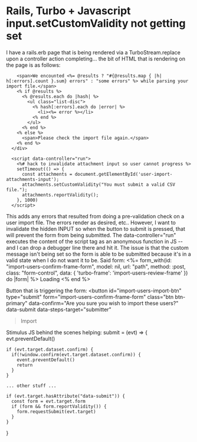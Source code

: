 
# Rails, Turbo + Javascript input.setCustomValidity not getting set

I have a rails.erb page that is being rendered via a TurboStream.replace upon a controller action completing... the bit of HTML that is rendering on the page is as follows:
      <div class="flex flex-col space-y-4 prose">
        <input id="user-import-attachments-input" type="hidden" required name="attachments[]">

        <span>We encounted <%= @results ? "#{@results.map { |h| h[:errors].count }.sum} errors" : "some errors" %> while parsing your import file.</span>
        <% if @results %>
          <% @results.each do |hash| %>
            <ul class="list-disc">
              <% hash[:errors].each do |error| %>
                <li><%= error %></li>
              <% end %>
            </ul>
          <% end %>
        <% else %>
          <span>Please check the import file again.</span>
        <% end %>
      </div>

      <script data-controller="run">
        <%# hack to invalidate attachment input so user cannot progress %>
        setTimeout(() => {
          const attachments = document.getElementById('user-import-attachments-input');
          attachments.setCustomValidity("You must submit a valid CSV file.");
          attachments.reportValidity();
        }, 1000)
      </script>

This adds any errors that resulted from doing a pre-validation check on a user import file. The errors render as desired, etc.. However, I want to invalidate the hidden INPUT so when the button to submit is pressed, that will prevent the form from being submitted.
The data-controller="run" executes the content of the script tag as an anonymous function in JS -- and I can drop a debugger line there and hit it.
The issue is that the custom message isn't being set so the form is able to be submitted because it's in a valid state when I do not want it to be.
Said form:
<%= form_with(id: "import-users-confirm-frame-form",
  model: nil,
  url: "path",
  method: :post,
  class: "form-control",
  data: {
    'turbo-frame': 'import-users-review-frame'
  }) do |form| %>
  <span
    id="import-users-confirm-frame-form-content"
    data-turbo-cache="false"
    class="mx-auto">Loading</span>
<% end %>

Button that is triggering the form:
<button id="import-users-import-btn"
  type="submit"
  form="import-users-confirm-frame-form"
  class="btn btn-primary"
  data-confirm="Are you sure you wish to import these users?"
  data-submit
  data-steps-target="submitter"
 >Import</button>


Stimulus JS behind the scenes helping:
  submit = (evt) => {
    evt.preventDefault()

    if (evt.target.dataset.confirm) {
      if(!window.confirm(evt.target.dataset.confirm)) {
        event.preventDefault()
        return
      }
    }

    ... other stuff ...

    if (evt.target.hasAttribute("data-submit")) {
      const form = evt.target.form
      if (form && form.reportValidity()) {
        form.requestSubmit(evt.target)
      }
    }
  }


        